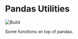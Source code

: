 # Pandas Utilities

![Build](https://github.com/proafxin/pandas-utils/actions/workflows/tox_build.yml/badge.svg)

Some functions on top of pandas.
